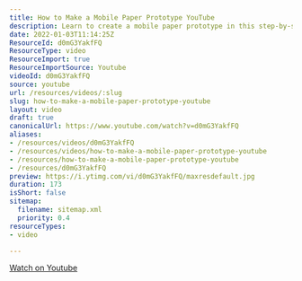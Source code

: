 ```yaml
---
title: How to Make a Mobile Paper Prototype YouTube
description: Learn to create a mobile paper prototype in this step-by-step YouTube tutorial, perfect for designers looking to visualise their app ideas quickly!
date: 2022-01-03T11:14:25Z
ResourceId: d0mG3YakfFQ
ResourceType: video
ResourceImport: true
ResourceImportSource: Youtube
videoId: d0mG3YakfFQ
source: youtube
url: /resources/videos/:slug
slug: how-to-make-a-mobile-paper-prototype-youtube
layout: video
draft: true
canonicalUrl: https://www.youtube.com/watch?v=d0mG3YakfFQ
aliases:
- /resources/videos/d0mG3YakfFQ
- /resources/videos/how-to-make-a-mobile-paper-prototype-youtube
- /resources/how-to-make-a-mobile-paper-prototype-youtube
- /resources/d0mG3YakfFQ
preview: https://i.ytimg.com/vi/d0mG3YakfFQ/maxresdefault.jpg
duration: 173
isShort: false
sitemap:
  filename: sitemap.xml
  priority: 0.4
resourceTypes:
- video

---
```

  
 [Watch on Youtube](https://www.youtube.com/watch?v=d0mG3YakfFQ)
